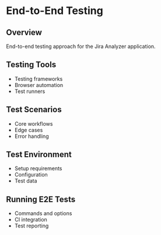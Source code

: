 # End-to-End Testing

## Overview

End-to-end testing approach for the Jira Analyzer application.

## Testing Tools

- Testing frameworks
- Browser automation
- Test runners

## Test Scenarios

- Core workflows
- Edge cases
- Error handling

## Test Environment

- Setup requirements
- Configuration
- Test data

## Running E2E Tests

- Commands and options
- CI integration
- Test reporting
